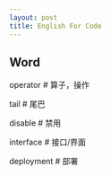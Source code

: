 ```yaml
---
layout: post
title: English For Code
---
```


## Word

operator     # 算子，操作

tail    # 尾巴

disable  # 禁用

interface  # 接口/界面

deployment  # 部署